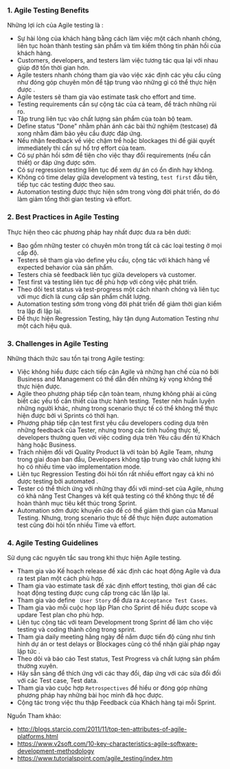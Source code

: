 ### 1. Agile Testing Benefits
Những lợi ích của Agile testing là :
- Sự hài lòng của khách hàng bằng cách làm việc một cách nhanh chóng, liên tục hoàn thành testing sản phẩm và tìm kiếm thông tin phản hồi của khách hàng.
- Customers, developers, and testers làm việc tương tác qua lại với nhau giúp đỡ tốn thời gian hơn.
- Agile testers nhanh chóng tham gia vào việc xác định các yêu cầu cũng như đóng góp chuyên môn để tập trung vào những gì có thể thực hiện được .
- Agile testers sẽ tham gia vào estimate task cho effort and time.
- Testing requirements cần sự cộng tác của cả team, để trách những rũi ro. 
- Tập trung liên tục vào chất lượng sản phẩm của toàn bộ team.
- Define status "Done" nhằm phản ánh các bài thử nghiệm (testcase) đã xong nhằm đảm bảo yêu cầu được đáp ứng.
- Nếu nhận feedback về việc chậm trể hoặc blockages thì để giải quyết immediately thì cần sự hổ trợ effort của team.
- Có sự phản hồi sớm để tiện cho việc thay đổi requirements (nếu cần thiết) or đáp ứng được sớm.
- Có sự regression testing liên tục để xem dự án có ổn đinh hay không.
- Không có time delay giữa development và testing, `test first` đầu tiên, tiếp tục các testing được theo sau.
- Automation testing được thực hiện sớm trong vòng đời phát triển, do đó làm giảm tổng thời gian testing và effort.

### 2. Best Practices in Agile Testing
Thực hiện theo các phương pháp hay nhất được đưa ra bên dưới:
- Bao gồm những tester có chuyên môn trong tất cả các loại testing ở mọi cấp độ.
- Testers sẽ tham gia vào define yêu cầu, cộng tác với khách hàng về expected behavior của sản phẩm.
- Testers chia sẻ feedback liên tục giữa developers và customer.
- Test first và testing liên tục để phù hợp với công việc phát triển.
- Theo dõi test status và test-progress một cách nhanh chóng và liên tục với mục đích là cung cấp sản phẩm chất lượng.
- Automation testing sớm trong vòng đời phát triển để giảm thời gian kiểm tra lặp đi lặp lại.
- Để thực hiện Regression Testing, hãy tận dụng Automation Testing như một cách hiệu quả.

### 3. Challenges in Agile Testing
Những thách thức sau tồn tại trong Agile testing:
- Việc không hiểu được cách tiếp cận Agile và những hạn chế của nó bởi Business and Management có thể dẫn đến những kỳ vọng không thể thực hiện được.
- Agile theo phương pháp tiếp cận toàn team, nhưng không phải ai cũng biết các yếu tố cần thiết của thực hành testing. Tester nên huấn luyện những người khác, nhưng trong scenario thực tế có thể không thể thực hiện được bởi vì Sprints có thời hạn.
- Phương pháp tiếp cận test first yêu cầu developers coding dựa trên những feedback của Tester, nhưng trong các tình huống thực tế, developers thường quen với việc coding dựa  trên Yêu cầu đến từ Khách hàng hoặc Business.
- Trách nhiệm đối với Quality Product là với toàn bộ Agile Team, nhưng trong giai đoạn ban đầu, Developers không tập trung vào chất lượng khi họ có nhiều time vào implementation mode.
- Liên tục Regression Testing đòi hỏi tốn rất nhiều effort ngay cả khi nó được testing  bởi automated .
- Tester có thể thích ứng với những thay đổi với mind-set của Agile, nhưng có khả năng Test Changes và kết quả testing có thể không thực tế để hoàn thành mục tiêu kết thúc trong Sprint.
- Automation sớm được khuyến cáo để có thể giảm thời gian của Manual Testing. Nhưng, trong scenario thực tế để thực hiện được automation test cũng đòi hỏi tốn nhiều Time và effort.

### 4. Agile Testing Guidelines
Sử dụng các nguyên tắc sau trong khi thực hiện Agile testing.
- Tham gia vào Kế hoạch release để xác định các hoạt động Agile và đưa ra test plan một cách phù hợp.
- Tham gia vào estimate task để xác định effort testing, thời gian để các hoạt động testing được cung cấp trong các lần lặp lại.
- Tham gia vào define ` User Story` để đưa ra `Acceptance Test Cases`.
- Tham gia vào mỗi cuộc họp lập Plan cho Sprint để hiểu được scope và updare Test plan cho phù hợp.
- Liên tục cộng tác với team Development trong Sprint để làm cho việc testing và coding thành công trong sprint.
- Tham gia daily meeting hằng ngày để nắm được tiến độ cũng như tình hình dự án or test delays or Blockages cũng có thể nhận giải pháp ngay lập tức .
- Theo dõi và báo cáo Test status, Test Progress và chất lượng sản phẩm thường xuyên.
- Hãy sẵn sàng để thích ứng với các thay đổi, đáp ứng với các sửa đổi đối với các Test case, Test data.
- Tham gia vào cuộc hợp `Retrospectives` để hiểu or đóng góp những phương pháp  hay những bài học mình đã học được.
- Cộng tác trong việc thu thập Feedback của Khách hàng tại mỗi Sprint.

 Nguồn Tham khảo:
 - http://blogs.starcio.com/2011/11/top-ten-attributes-of-agile-platforms.html
 - https://www.v2soft.com/10-key-characteristics-agile-software-development-methodology
 - https://www.tutorialspoint.com/agile_testing/index.htm